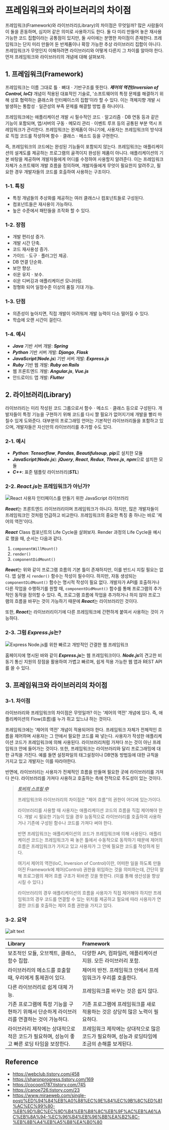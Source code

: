 # 프레임워크와 라이브러리의 차이점

프레임워크(Framework)와 라이브러리(Library)의 차이점은 무엇일까? 많은 사람들이 이 둘을 혼동하며, 심지어 같은 의미로 사용하기도 한다. 둘 다 미리 만들어 놓은 재사용 가능한 코드 집합이라는 공통점이 있지만, 둘 사이에는 분명한 차이점이 존재한다. 프레임워크는 단지 미리 만들어 둔 반제품이나 확장 가능한 추상 라이브러리 집합이 아니다. 프레임워크가 무엇인지 이해하려면 라이브러리와 어떻게 다른지 그 차이를 알아야 한다. 먼저 프레임워크와 라이브러리의 개념에 대해 살펴보자.

## 1. 프레임워크(Framework)

프레임워크는 이름 그대로 틀ㆍ뼈대ㆍ기반구조를 뜻한다. ***제어의 역전(Inversion of Control, IoC)*** 개념이 적용된 대표적인 기술로, '소프트웨어의 특정 문제를 해결하기 위해 상호 협력하는 클래스와 인터페이스의 집합'이라 할 수 있다. 이는 객체지향 개발 시 발생하는 통합성ㆍ일관성의 부족 문제를 해결할 방법 중 하나이다.

프레임워크에는 애플리케이션 개발 시 필수적인 코드ㆍ알고리즘ㆍDB 연동 등과 같은 기능이 포함되며, 앱/서버의 구동ㆍ메모리 관리ㆍ이벤트 루프 등의 공통된 부분 역시 프레임워크가 관리한다. 프레임워크는 완제품이 아니기에, 사용자는 프레임워크의 방식대로 직접 코드를 작성하며 함수ㆍ클래스ㆍ메소드 등을 구현한다.

즉, 프레임워크의 코드에는 완성된 기능들이 포함되지 않는다. 프레임워크는 애플리케이션의 설계도를 제공하는 프로그램의 골격이지 완성된 제품이 아니다. 애플리케이션의 기본 바탕을 제공하며 개발자들에게 어디를 수정하여 사용할지 알려준다. 이는 프레임워크 자체가 소프트웨어 개발 흐름을 정의하며, 개발자들에게 무엇이 필요한지 알려주고, 필요한 경우 개발자들의 코드를 호출하여 사용하는 구조이다.

### 1-1. 특징

- 특정 개념들의 추상화를 제공하는 여러 클래스나 컴포넌트들로 구성된다.
- 컴포넌트들은 재사용이 가능하다.
- 높은 수준에서 패턴들을 조작화 할 수 있다.

### 1-2. 장점

- 개발 편리성 증가.
- 개발 시간 단축.
- 코드 재사용성 증가.
- 가이드ㆍ도구ㆍ플러그인 제공.
- DB 연결 단순화.
- 보안 향상.
- 쉬운 유지ㆍ보수.
- 쉬운 디버깅과 애플리케이션 모니터링.
- 정형화 되어 일정수준 이상의 품질 기대 가능.

### 1-3. 단점

- 의존성이 높아지면, 직접 개발이 어려워져 개발 능력이 다소 떨어질 수 있다.
- 학습에 오랜 시간이 걸린다.

### 1-4. 예시

- ***Java*** 기반 서버 개발: ***Spring***
- ***Python*** 기반 서버 개발: ***Django***, ***Flask***
- ***JavaScript***(***Node.js***) 기반 서버 개발: ***Express.js***
- ***Ruby*** 기반 웹 개발: ***Ruby on Rails***
- 웹 프론트엔드 개발: ***Angular.js***, ***Vue.js***
- 안드로이드 앱 개발: ***Flutter***

## 2. 라이브러리(Library)

라이브러리는 미리 작성된 코드 그룹으로서 함수ㆍ메소드ㆍ클래스 등으로 구성된다. 개발자들이 특정 기능을 구현하기 위해 코드를 다시 짤 필요가 없어지기에 개발을 빨리 마칠수 있게 도와준다. 대부분의 프로그래밍 언어는 기본적인 라이브러리들을 포함하고 있으며, 개발자들은 자신만의 라이브러리를 추가할 수도 있다.

### 2-1. 예시

- ***Python***: ***Tensorflow***, ***Pandas***, ***Beautifulsoup***, ***pip***로 설치한 모듈
- ***JavaScript***(***Node.js***): ***jQuery***, ***React***, ***Redux***, ***Three.js***, ***npm***으로 설치한 모듈
- ***C++***: 표준 템플릿 라이브러리(***STL***)

### 2-2. ***React.js***는 프레임워크가 아닌가?

![React 사용자 인터페이스를 만들기 위한 JavaScript 라이브러리](https://github.com/lumirlumir/web-blog-data-img/blob/main/images/misc/difference-between-framework-and-library/1.png?raw=true)

***React***는 프론트엔드 라이브러리이며 프레임워크가 아니다. 하지만, 많은 개발자들이 프레임워크인 것처럼 언급하고 비교한다. 프레임워크의 중요한 특징 중 하나는 바로 '제어의 역전'이다.

***React*** Class 컴포넌트의 Life Cycle을 살펴보자. Render 과정의 Life Cycle을 예시로 했을 때, 순서는 다음과 같다.

1. `componentWillMount()`
2. `render()`
3. `componentDidMount()`

***React***는 위와 같이 프로그램 흐름의 기본 틀이 존재하지만, 이를 반드시 지킬 필요는 없다. 앱 실행 시 `render()` 함수는 작성이 필수이다. 하지만, 자동 생성되는 `componentDidMount()` 함수는 명시적 작성이 필요 없다. 개발자가 API를 호출하거나 다른 작업을 수행하기를 원할 때, `componentDidMount()` 함수를 통해 프로그램의 추가적인 동작을 정의할 수 있다. 즉, 프로그램 흐름에 작업을 추가하거나 하지 않아 프로그램의 흐름을 바꾸는 것이 가능하기 때문에 ***React***는 라이브러리인 것이다.

또한, ***React***는 라이브러리이기에 다른 프레임워크에 간편하게 붙여서 사용하는 것이 가능하다.

### 2-3. 그럼 ***Express.js***는?

![Express Node.js를 위한 빠르고 개방적인 간결한 웹 프레임워크](https://github.com/lumirlumir/web-blog-data-img/blob/main/images/misc/difference-between-framework-and-library/2.png?raw=true)

홈페이지에 명시된 바와 같이 ***Express.js***는 웹 프레임워크이다. ***Node.js***의 견고한 비동기 통신 지원의 장점을 활용하여 가볍고 빠르며, 쉽게 적용 가능한 웹 앱과 REST API를 쓸 수 있다.

## 3. 프레임워크와 라이브러리의 차이점

### 3-1. 차이점

라이브러리와 프레임워크의 차이점은 무엇일까? 이는 '제어의 역전' 개념에 있다. 즉, 애플리케이션의 Flow(흐름)를 누가 쥐고 있느냐 하는 것이다.

프레임워크에는 '제어의 역전' 개념이 적용되어야 한다. 프레임워크 자체가 전체적인 흐름을 제어하며 사용자는 그 안에서 필요한 코드를 짜 넣는다. 사용자가 작성한 애플리케이션 코드가 프레임워크에 의해 사용된다. 라이브러리처럼 가져다 쓰는 것이 아닌 프레임워크 안에 들어가는 것이다. 또한, 프레임워크는 라이브러리와 달리 프로그래밍에 대한 규칙을 가진다. 예를 들면 설정파일의 태그설정이나 DB연동 방법등에 대한 규칙을 가지고 있고 개발자는 이를 따라야한다.

반면에, 라이브러리는 사용자가 전체적인 흐름을 만들며 필요한 곳에 라이브러리를 가져다 쓴다. 라이브러리를 가져다 사용하고 호출하는 측에 전적으로 주도성이 있는 것이다.

> <u>***토비의 스프링 中***</u>
>
> 프레임워크와 라이브러리의 차이점은 "제어 흐름"의 권한이 어디에 있는가이다.
>
> 라이브러리를 사용할 때 사용자는 애플리케이션 코드의 흐름을 직접 제어해야 한다. 개발 시 필요한 기능이 있을 경우 능동적으로 라이브러리를 호출하여 사용하거나 기존에 구성된 함수나 코드를 가져다 써야 한다.
>
> 반면 프레임워크는 애플리케이션의 코드가 프레임워크에 의해 사용된다. 애플리케이션 코드는 프레임워크가 짜 놓은 틀에서 수동적으로 동작하기 때문에 제어의 흐름은 프레임워크가 가지고 있고 사용자가 그 안에 필요한 코드를 작성하게 된다.
>
> 여기서 제어의 역전(IoC, Inversion of Control)이란, 어떠한 일을 하도록 만들어진 Framework에 제어(Control) 권한을 위임하는 것을 의미하는데, 간단히 말해 프로그램의 제어 흐름 구조가 뒤바뀐 것을 뜻한다. (이를 통해 생산성을 향상시킬 수 있다.)
>
> 라이브러리의 경우 애플리케이션의 흐름을 사용자가 직접 제어해야 하지만 프레임워크의 경우 코드를 연결할 수 있는 위치를 제공하고 필요에 따라 사용자가 연결한 코드를 호출하는 제어 흐름 권한을 가지고 있다.

### 3-2. 요약

![alt text](https://github.com/lumirlumir/web-blog-data-img/blob/main/images/misc/difference-between-framework-and-library/3.png?raw=true)

Library | Framework
:--- | :---
보조적인 모듈, 오브젝트, 클래스, 함수 집합. | 다양한 API, 컴파일러, 애플리케이션 지원. 모든 라이브러리 포함.
라이브러리의 메소드를 호출할 때, 우리에게 통제권이 있다. | 제어의 반전. 프레임워크 안에서 프레임워크가 우리를 호출한다.
다른 라이브러리로 쉽게 대체 가능. | 프레임워크를 바꾸는 것은 쉽지 않다.
기존 프로그램에 특정 기능을 구현하기 위해서 단순하게 라이브러리를 연결하는 것이 가능하다. | 기존 프로그램에 프레임워크를 새로 적용하는 것은 상당히 많은 노력이 필요하다.
라이브러리 제작에는 상대적으로 적은 코드가 필요하며, 성능이 좋고 빠른 로딩 타임을 보장한다. | 프레임워크 제작에는 상대적으로 많은 코드가 필요하며, 성능과 로딩타임에 조금의 손해를 보게된다.

## Reference

- <https://webclub.tistory.com/458>
- <https://sharonprogress.tistory.com/169>
- <https://cocoon1787.tistory.com/745>
- <https://canoe726.tistory.com/23>
- <https://www.miraeweb.com/single-post/%ED%94%84%EB%A0%88%EC%9E%84%EC%9B%8C%ED%81%AC%EC%99%80-%EB%9D%BC%EC%9D%B4%EB%B8%8C%EB%9F%AC%EB%A6%AC%EB%8A%94-%EC%96%B4%EB%96%BB%EA%B2%8C-%EB%8B%A4%EB%A5%B8%EA%B0%80>
